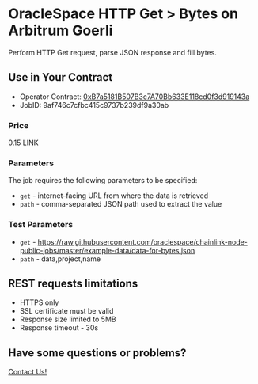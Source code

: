 # OracleSpace HTTP Get > Bytes on Arbitrum Goerli

Perform HTTP Get request, parse JSON response and fill bytes.

## Use in Your Contract

- Operator Contract: [0xB7a5181B507B3c7A70Bb633E118cd0f3d919143a](https://goerli.arbiscan.io/address/0xB7a5181B507B3c7A70Bb633E118cd0f3d919143a)
- JobID: 9af746c7cfbc415c9737b239df9a30ab

### Price

0.15 LINK

### Parameters

The job requires the following parameters to be specified:

- `get` - internet-facing URL from where the data is retrieved
- `path` - comma-separated JSON path used to extract the value

### Test Parameters

- `get` - https://raw.githubusercontent.com/oraclespace/chainlink-node-public-jobs/master/example-data/data-for-bytes.json
- `path` - data,project,name

## REST requests limitations

- HTTPS only
- SSL certificate must be valid
- Response size limited to 5MB
- Response timeout - 30s

## Have some questions or problems?

[Contact Us!](https://github.com/oraclespace/chainlink-node-public-jobs#contact-us)
